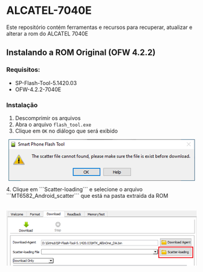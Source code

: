 # ALCATEL-7040E
Este repositório contém ferramentas e recursos para recuperar, atualizar e alterar a rom do ALCATEL 7040E



## Instalando a ROM Original (OFW 4.2.2)

### Requisitos:

- SP-Flash-Tool-5.1420.03
- OFW-4.2.2-7040E

### Instalação

1. Descomprimir os arquivos
2. Abra o arquivo ```flash_tool.exe```
3. Clique em ```OK``` no diálogo que será exibido
<p align="center"><img align="center" src="https://github.com/mrcapybara/ALCATEL-7040E/blob/master/Imagens/SPFT-01.PNG"/></p>
4. Clique em ```Scatter-loading``` e selecione o arquivo ```MT6582_Android_scatter``` que está na pasta extraida da ROM
<p align="center"><br><img align="center" src="https://github.com/mrcapybara/ALCATEL-7040E/blob/master/Imagens/SPFT-02.PNG"/></p>
